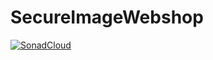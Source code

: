 # SecureImageWebshop

[![SonadCloud](https://camo.githubusercontent.com/5f8fe2c8b0ebc010af5b00270b39163911a82438aab5a387ddf0d560404f744b/68747470733a2f2f736f6e6172636c6f75642e696f2f6170692f70726f6a6563745f6261646765732f7175616c6974795f676174653f70726f6a6563743d617333383130745f434f4d505345432d48572d47524f5445535155452d4745434b4f2d6e6174697665)](https://sonarcloud.io/dashboard?id=Computer-Security-HW-TheITSecCrowd_SecureImageWebshop)
